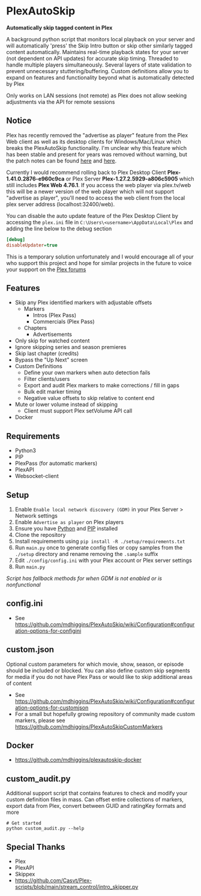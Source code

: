 PlexAutoSkip
==============
 **Automatically skip tagged content in Plex**

A background python script that monitors local playback on your server and will automatically 'press' the Skip Intro button or skip other similarly tagged content automatically. Maintains real-time playback states for your server (not dependent on API updates) for accurate skip timing. Threaded to handle multiple players simultaneously. Several layers of state validation to prevent unnecessary stuttering/buffering. Custom definitions allow you to expand on features and functionality beyond what is automatically detected by Plex

Only works on LAN sessions (not remote) as Plex does not allow seeking adjustments via the API for remote sessions

Notice
--------------
Plex has recently removed the "advertise as player" feature from the Plex Web client as well as its desktop clients for Windows/Mac/Linux which breaks the PlexAutoSkip functionality. I'm unclear why this feature which has been stable and present for years was removed without warning, but the patch notes can be found [here](https://forums.plex.tv/t/plex-for-mac-windows-and-linux/446435/63) and [here](https://forums.plex.tv/t/plex-web/20528/389).

Currently I would recommend rolling back to Plex Desktop Client **Plex-1.41.0.2876-e960c9ca** or Plex Server **Plex-1.27.2.5929-a806c5905** which still includes **Plex Web 4.76.1**. If you access the web player via plex.tv/web this will be a newer version of the web player which will not support "advertise as player", you'll need to access the web client from the local plex server address (localhost:32400/web).

You can disable the auto update feature of the Plex Desktop Client by accessing the `plex.ini` file in `C:\Users\<username>\AppData\Local\Plex` and adding the line below to the debug section

```ini
[debug]
disableUpdater=true
```

This is a temporary solution unfortunately and I would encourage all of your who support this project and hope for similar projects in the future to voice your support on the [Plex forums](https://forums.plex.tv/t/please-restore-plex-companion-advertise-as-player-feature/799789)


Features
--------------
- Skip any Plex identified markers with adjustable offsets
  - Markers
    - Intros (Plex Pass)
    - Commercials (Plex Pass)
  - Chapters
    - Advertisements
- Only skip for watched content
- Ignore skipping series and season premieres
- Skip last chapter (credits)
- Bypass the "Up Next" screen
- Custom Definitions
  - Define your own markers when auto detection fails
  - Filter clients/users
  - Export and audit Plex markers to make corrections / fill in gaps
  - Bulk edit marker timing
  - Negative value offsets to skip relative to content end
- Mute or lower volume instead of skipping
  - Client must support Plex setVolume API call
- Docker


Requirements
--------------
- Python3
- PIP
- PlexPass (for automatic markers)
- PlexAPI
- Websocket-client

Setup
--------------
1. Enable `Enable local network discovery (GDM)` in your Plex Server > Network settings
2. Enable `Advertise as player` on Plex players
3. Ensure you have [Python](https://docs.python-guide.org/starting/installation/#installation) and [PIP](https://packaging.python.org/en/latest/tutorials/installing-packages/) installed
4. Clone the repository
5. Install requirements using `pip install -R ./setup/requirements.txt`
6. Run `main.py` once to generate config files or copy samples from the `./setup` directory and rename removing the `.sample` suffix
7. Edit `./config/config.ini` with your Plex account or Plex server settings
8. Run `main.py`

_Script has fallback methods for when GDM is not enabled or is nonfunctional_

config.ini
--------------
- See https://github.com/mdhiggins/PlexAutoSkip/wiki/Configuration#configuration-options-for-configini

custom.json
--------------
Optional custom parameters for which movie, show, season, or episode should be included or blocked. You can also define custom skip segments for media if you do not have Plex Pass or would like to skip additional areas of content
- See https://github.com/mdhiggins/PlexAutoSkip/wiki/Configuration#configuration-options-for-customjson
- For a small but hopefully growing repository of community made custom markers, please see https://github.com/mdhiggins/PlexAutoSkipCustomMarkers

Docker
--------------
- https://github.com/mdhiggins/plexautoskip-docker

custom_audit.py
--------------
Additional support script that contains features to check and modify your custom definition files in mass. Can offset entire collections of markers, export data from Plex, convert between GUID and ratingKey formats and more

```
# Get started
python custom_audit.py --help
```

Special Thanks
--------------
- Plex
- PlexAPI
- Skippex
- https://github.com/Casvt/Plex-scripts/blob/main/stream_control/intro_skipper.py
